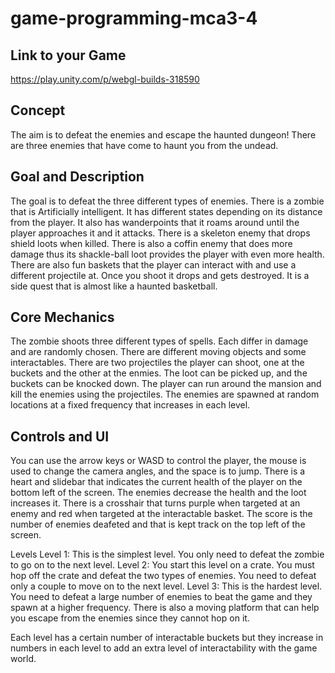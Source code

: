 # game-programming-mca3-4

## Link to your Game
https://play.unity.com/p/webgl-builds-318590

## Concept

The aim is to defeat the enemies and escape the haunted dungeon! There are three enemies that have come to haunt you from the undead.

## Goal and Description

The goal is to defeat the three different types of enemies. There is a zombie that is Artificially intelligent. It has different states depending on its distance from the player. It also has wanderpoints that it roams around until the player approaches it and it attacks.  There is a skeleton enemy that drops shield loots when killed. There is also a coffin enemy that does more damage thus its shackle-ball loot provides the player with even more health. There are also fun baskets that the player can interact with and use a different projectile at. Once you shoot it drops and gets destroyed. It is a side quest that is almost like a haunted basketball.

## Core Mechanics

The zombie shoots three different types of spells. Each differ in damage and are randomly chosen. There are different moving objects and some interactables. There are two projectiles the player can shoot, one at the buckets and the other at the enmies. The loot can be picked up, and the buckets can be knocked down. The player can run around the mansion and kill the enemies using the projectiles. The enemies are spawned at random locations at a fixed frequency that increases in each level.

## Controls and UI

You can use the arrow keys or WASD to control the player, the mouse is used to change the camera angles, and the space is to jump. There is a heart and slidebar that indicates the current health of the player on the bottom left of the screen. The enemies decrease the health and the loot increases it. There is a crosshair that turns purple when targeted at an enemy and red when targeted at the interactable basket. The score is the number of enemies deafeted and that is kept track on the top left of the screen.

Levels
Level 1: This is the simplest level. You only need to defeat the zombie to go on to the next level. 
Level 2: You start this level on a crate. You must hop off the crate and defeat the two types of enemies. You need to defeat only a couple to move on to the next level. 
Level 3: This is the hardest level. You need to defeat a large number of enemies to beat the game and they spawn at a higher frequency. There is also a moving platform that can help you escape from the enemies since they cannot hop on it.

Each level has a certain number of interactable buckets but they increase in numbers in each level to add an extra level of interactability with the game world.



